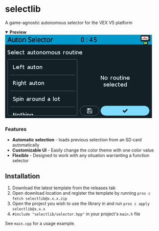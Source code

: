 # selectlib
A game-agnostic autonomous selector for the VEX V5 platform

<details open>
<summary><b>Preview</b></summary>
<img src="./assets/selector.png">
</details>

### Features
- **Automatic selection** - loads previous selection from an SD card automatically
- **Customizable UI** - Easily change the color theme with one color value
- **Flexible** - Designed to work with any situation warranting a function selector


## Installation

1. Download the latest template from the releases tab
2. Open download location and register the template by running `pros c fetch selectlib@x.x.x.zip`
3. Open the project you wish to use the library in and run `pros c apply selectlib@x.x.x`
4. `#include "selectlib/selector.hpp"` in your project's `main.h` file

See `main.cpp` for a usage example.